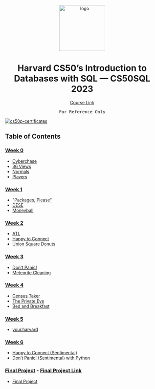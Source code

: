 <br>

<p align="center">
<img src="https://i.imgur.com/Jj740Yd.png" alt="logo" height="150"/>
</p>

<h1 align="center">
Harvard CS50’s Introduction to Databases with SQL — CS50SQL 2023
</h1>

<p align="center">
  <a href="https://cs50.harvard.edu/sql/2023">Course Link</a>
</p>

<pre align="center">
For Reference Only
</pre>

<a href="https://certificates.cs50.io/facb9406-2068-4c14-a1ac-6f22da61bf6c.png">
  <img src="https://certificates.cs50.io/facb9406-2068-4c14-a1ac-6f22da61bf6c.png" alt="cs50p-certificates" />
</a>

## Table of Contents
### [Week 0](/Week%200/)
- [Cyberchase](/Week%200/Cyberchase)
- [36 Views](/Week%200/36%20Views)
- [Normals](/Week%200/Normals)
- [Players](/Week%200/Players)

### [Week 1](/Week%201/)
- ["Packages, Please"](/Week%201/"Packages,%20Please")
- [DESE](/Week%201/DESE)
- [Moneyball](/Week%201/Moneyball)

### [Week 2](/Week%202/)
- [ATL](/Week%202/ATL)
- [Happy to Connect](/Week%202/Happy%20to%20Connect)
- [Union Square Donuts](/Week%202/Union%20Square%20Donuts)

### [Week 3](/Week%203/)
- [Don't Panic!](/Week%203/Don't%20Panic!)
- [Meteorite Cleaning](/Week%203/Meteorite%20Cleaning)

### [Week 4](/Week%204/)
- [Census Taker](/Week%204/Census%20Taker)
- [The Private Eye](/Week%204/The%20Private%20Eye)
- [Bed and Breakfast](/Week%204/Bed%20and%20Breakfast)

### [Week 5](/Week%205/)
- [your.harvard](/Week%205/your.harvard)

### [Week 6](/Week%206/)
- [Happy to Connect (Sentimental)](/Week%206/Happy%20to%20Connect%20(Sentimental))
- [Don’t Panic! (Sentimental) with Python](/Week%206/Don’t%20Panic!%20(Sentimental)%20with%20Python)

### [Final Project](/Final%20Project) - [Final Project Link](https://cs50.harvard.edu/sql/2023/project/)
- [Final Project](/Final%20Project/Final%20Project)

